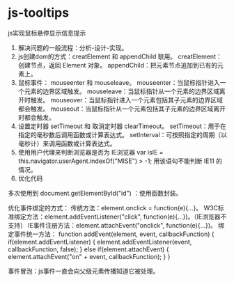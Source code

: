 # js-tooltips
js实现鼠标悬停显示信息提示

1. 解决问题的一般流程：分析-设计-实现。
2. js创建dom的方式：creatElement 和 appendChild 联用。
creatElement：创建节点，返回 Element 对象。
appendChild：把元素节点追加到已有的元素上。
3. 鼠标事件： mouseenter 和 mouseleave。
mouseenter：当鼠标指针进入一个元素的边界区域触发。
mouseleave：当鼠标指针从一个元素的边界区域离开时触发。
mouseover：当鼠标指针进入一个元素包括其子元素的边界区域都会触发。
mouseout：当鼠标指针从一个元素包括其子元素的边界区域离开时都会触发。
4. 设置定时器 setTimeout 和 取消定时器 clearTimeout。
setTimeout：用于在指定的毫秒数后调用函数或计算表达式。
setInterval：可按照指定的周期（以毫秒计）来调用函数或计算表达式。
5. 使用用户代理来判断浏览器是否为 IE浏览器 var isIE = this.navigator.userAgent.indexOf("MISE") > -1;
   用该语句不能判断 IE11 的情况。
6. 优化代码

多次使用到 document.getElementById("id") ：使用函数封装。

优化事件绑定的方式：
  传统方法：element.onclick = function(e){...}。
  W3C标准绑定方法：element.addEventListener("click", function(e){...})。（IE浏览器不支持）
  IE事件注册方法：element.attachEvent("onclick", function(e){...})。
绑定事件统一方法：
function addEvent(element, event, callbackFunction) {
  if(element.addEventListener) {
    element.addEventListener(event, callbackFunction, false);
  } else if(element.attachEvent) {
    element.attachEvent("on" + event, callbackFunction);
  }
}

事件冒泡：js事件一直会向父级元素传播知道它被处理。
